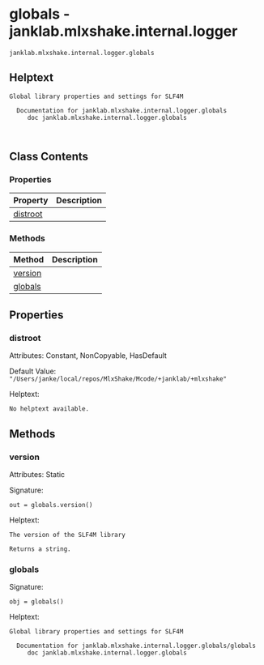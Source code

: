 # globals - janklab.mlxshake.internal.logger

```text
janklab.mlxshake.internal.logger.globals
```

## Helptext

```text
Global library properties and settings for SLF4M

  Documentation for janklab.mlxshake.internal.logger.globals
     doc janklab.mlxshake.internal.logger.globals



```

## Class Contents

### Properties

| Property | Description |
| -------- | ----------- |
| [distroot](#janklab.mlxshake.internal.logger.globals.distroot) |  |

### Methods

| Method | Description |
| -------- | ----------- |
| [version](#janklab.mlxshake.internal.logger.globals.version) |  |
| [globals](#janklab.mlxshake.internal.logger.globals.globals) |  |

## Properties

<a name="janklab.mlxshake.internal.logger.globals.distroot"></a>
### distroot

Attributes: Constant, NonCopyable, HasDefault

Default Value: `"/Users/janke/local/repos/MlxShake/Mcode/+janklab/+mlxshake"`

Helptext:

```text
No helptext available.
```


## Methods

<a name="janklab.mlxshake.internal.logger.globals.version"></a>
### version

Attributes: Static

Signature:
```
out = globals.version()
```

Helptext:

```text
The version of the SLF4M library

Returns a string.

```

<a name="janklab.mlxshake.internal.logger.globals.globals"></a>
### globals

Signature:
```
obj = globals()
```

Helptext:

```text
Global library properties and settings for SLF4M

  Documentation for janklab.mlxshake.internal.logger.globals/globals
     doc janklab.mlxshake.internal.logger.globals


```


